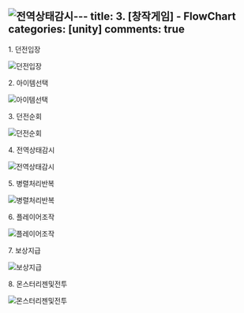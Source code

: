 ![전역상태감시](https://github.com/user-attachments/assets/8603687d-b1f4-4abe-9fde-ebecf566163d)---
title: 3. [창작게임] <Eclipse> - FlowChart
categories: [unity]
comments: true
---



1\. 던전입장

![던전입장](https://github.com/user-attachments/assets/d21a33ff-43ac-44b6-ab72-b879d5e2601b)


2\. 아이템선택

![아이템선택](https://github.com/user-attachments/assets/d2309974-5cb0-443a-b9a3-4cbaef9142b8)


3\. 던전순회

![던전순회](https://github.com/user-attachments/assets/a719ccd0-75f8-44df-a461-6ceb6acae055)


4\. 전역상태감시

![전역상태감시](https://github.com/user-attachments/assets/3bd2a53a-1389-4dc1-99db-35d2ee8dc90d)


5\. 병렬처리반복

![병렬처리반복](https://github.com/user-attachments/assets/bfa365a5-8a3e-4d3e-b3cb-da5f2bd25ae6)


6\. 플레이어조작

![플레이어조작](https://github.com/user-attachments/assets/01ebd2fa-7f6d-44bf-9588-606f1f028a43)


7\. 보상지급

![보상지급](https://github.com/user-attachments/assets/31618de5-fc0a-4a9b-a3c9-9192e2faacd1)


8\. 몬스터리젠및전투

![몬스터리젠및전투](https://github.com/user-attachments/assets/fff54ce6-5f4b-4385-b1c6-090295b5915e)




